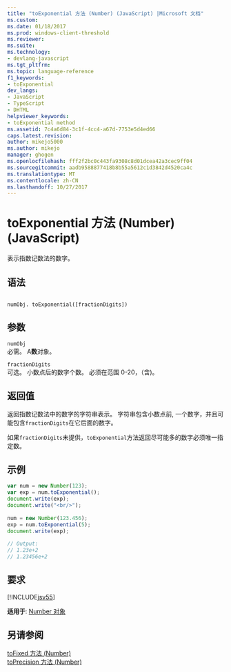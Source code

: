 ```yaml
---
title: "toExponential 方法 (Number) (JavaScript) |Microsoft 文档"
ms.custom: 
ms.date: 01/18/2017
ms.prod: windows-client-threshold
ms.reviewer: 
ms.suite: 
ms.technology:
- devlang-javascript
ms.tgt_pltfrm: 
ms.topic: language-reference
f1_keywords:
- toExponential
dev_langs:
- JavaScript
- TypeScript
- DHTML
helpviewer_keywords:
- toExponential method
ms.assetid: 7c4a6d84-3c1f-4cc4-a67d-7753e5d4ed66
caps.latest.revision: 
author: mikejo5000
ms.author: mikejo
manager: ghogen
ms.openlocfilehash: fff2f2bc0c443fa9308c8d01dcea42a3cec9ff04
ms.sourcegitcommit: aadb9588877418b8b55a5612c1d3842d4520ca4c
ms.translationtype: MT
ms.contentlocale: zh-CN
ms.lasthandoff: 10/27/2017
---
```

# <a name="toexponential-method-number-javascript"></a>toExponential 方法 (Number) (JavaScript)
表示指数记数法的数字。  
  
## <a name="syntax"></a>语法  
  
```  
  
numObj. toExponential([fractionDigits])  
```  
  
## <a name="parameters"></a>参数  
 `numObj`  
 必需。 A**数**对象。  
  
 `fractionDigits`  
 可选。 小数点后的数字个数。 必须在范围 0-20，（含)。  
  
## <a name="return-value"></a>返回值  
 返回指数记数法中的数字的字符串表示。 字符串包含小数点前, 一个数字，并且可能包含`fractionDigits`在它后面的数字。  
  
 如果`fractionDigits`未提供，`toExponential`方法返回尽可能多的数字必须唯一指定数。  
  
## <a name="example"></a>示例  
  
```JavaScript  
var num = new Number(123);  
var exp = num.toExponential();  
document.write(exp);  
document.write("<br/>");  
  
num = new Number(123.456);  
exp = num.toExponential(5);  
document.write(exp);  
  
// Output:   
// 1.23e+2  
// 1.23456e+2  
```  
  
## <a name="requirements"></a>要求  
 [!INCLUDE[jsv55](../../javascript/reference/includes/jsv55-md.md)]  
  
 **适用于**: [Number 对象](../../javascript/reference/number-object-javascript.md)  
  
## <a name="see-also"></a>另请参阅  
 [toFixed 方法 (Number)](../../javascript/reference/tofixed-method-number-javascript.md)   
 [toPrecision 方法 (Number)](../../javascript/reference/toprecision-method-number-javascript.md)